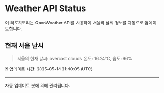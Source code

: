 
# Weather API Status

이 리포지토리는 OpenWeather API를 사용하여 서울의 날씨 정보를 자동으로 업데이트합니다.

## 현재 서울 날씨
> 서울의 현재 날씨: overcast clouds, 온도: 16.24°C, 습도: 96%

⏳ 업데이트 시간: 2025-05-14 21:40:05 (UTC)

---
자동 업데이트 봇에 의해 관리됩니다.
